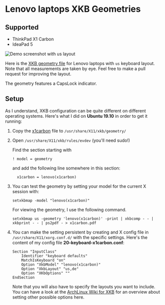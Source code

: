 # Lenovo laptops XKB Geometries

## Supported

- ThinkPad X1 Carbon
- IdeaPad 5

![Demo screenshot with us layout](demo.png)

Here is the [XKB geometry file](lenovo) for Lenovo laptops with `us` keyboard layout. Note that all measurements are taken by eye. Feel free to make a pull request for improving the layout.

The geometry features a CapsLock indicator.

## Setup

As I understand, XKB configuration can be quite different on different operating systems. Here's what I did on **Ubuntu 19.10** in order to get it running:

1.  Copy the [x1carbon](x1carbon) file to `/usr/share/X11/xkb/geometry/`

2.  Open `/usr/share/X11/xkb/rules/evdev` (you'll need sudo!)

    Find the section starting with
    ```
    ! model = geometry
    ```
    and add the following line somewhere in this section:
    ```
      x1carbon = lenovo(x1carbon)
    ```

3.  You can test the geometry by setting your model for the current X session with:
    ```
    setxkbmap -model "lenovo(x1carbon)"
    ```
    For viewing the geometry, I use the following command.
    ```
    setxkbmap us -geometry 'lenovo(x1carbon)' -print | xkbcomp - - | xkbprint - - | ps2pdf - > x1carbon.pdf
    ```

4.  You can make the setting persistent by creating and X config file in `/usr/share/X11/xorg.conf.d/` with the specific settings. Here's the content of my config file **20-keyboard-x1carbon.conf**:
    ```
    Section "InputClass"
        Identifier "keyboard defaults"
        MatchIsKeyboard "on"
        Option "XkbModel" "lenovo(x1carbon)"
        Option "XkbLayout" "us,de"
        Option "XKbOptions" ""
    EndSection
    ```
    Note that you will also have to specify the layouts you want to include. You can have a look at the [ArchLinux Wiki for XKB](https://wiki.archlinux.org/index.php/Xorg/Keyboard_configuration) for an overview about setting other possible options here.
